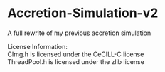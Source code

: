 # Accretion-Simulation-v2
A full rewrite of my previous accretion simulation

License Information:  
CImg.h is licensed under the CeCILL-C license  
ThreadPool.h is licensed under the zlib license
